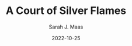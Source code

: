 ---
title: A ​Court of Silver Flames
author: Sarah J. Maas
genre: Fantasy
test: fantasy
date: 2022-10-25
cover: ACOSF
image: /images/ACOSF.webp
altImg: A ​Court of Silver Flames book cover
rating: 5
tags: favorites
---